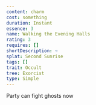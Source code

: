 ```yaml
---
content: charm
cost: something
duration: Instant
essence: 3
name: Walking the Evening Halls
rating: 3
requires: []
shortDescription: ~
splat: Second Sunrise
tags: []
trait: Occult
tree: Exorcist
type: Simple
---
```


Party can fight ghosts now
